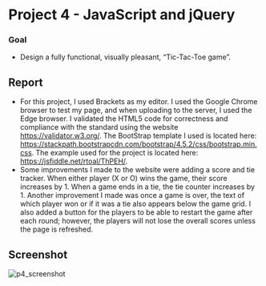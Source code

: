 # Project 4 - JavaScript and jQuery
### Goal
* Design a fully functional, visually pleasant, “Tic-Tac-Toe game”.

## Report
* For this project, I used Brackets as my editor. I used the Google Chrome browser to test my page, and when uploading to the server, I used the Edge browser. I validated the HTML5 code for correctness and compliance with the standard using the website https://validator.w3.org/. The BootStrap template I used is located here: https://stackpath.bootstrapcdn.com/bootstrap/4.5.2/css/bootstrap.min.css. The example used for the project is located here: https://jsfiddle.net/rtoal/ThPEH/. 
* Some improvements I made to the website were adding a score and tie tracker. When either player (X or O) wins the game, their score increases by 1. When a game ends in a tie, the tie counter increases by 1. Another improvement I made was once a game is over, the text of which player won or if it was a tie also appears below the game grid. I also added a button for the players to be able to restart the game after each round; however, the players will not lose the overall scores unless the page is refreshed. 
## Screenshot
![p4_screenshot](https://github.com/meghane/html_projects/blob/main/p4/p4_screenshot.png)

